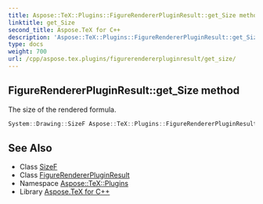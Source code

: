 ```yaml
---
title: Aspose::TeX::Plugins::FigureRendererPluginResult::get_Size method
linktitle: get_Size
second_title: Aspose.TeX for C++
description: 'Aspose::TeX::Plugins::FigureRendererPluginResult::get_Size method. The size of the rendered formula in C++.'
type: docs
weight: 700
url: /cpp/aspose.tex.plugins/figurerendererpluginresult/get_size/
---
```

## FigureRendererPluginResult::get_Size method


The size of the rendered formula.

```cpp
System::Drawing::SizeF Aspose::TeX::Plugins::FigureRendererPluginResult::get_Size() const
```

## See Also

* Class [SizeF](../../../system.drawing/sizef/)
* Class [FigureRendererPluginResult](../)
* Namespace [Aspose::TeX::Plugins](../../)
* Library [Aspose.TeX for C++](../../../)
